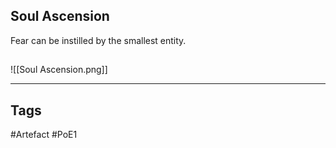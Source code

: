 ## Soul Ascension
Fear can be instilled by the smallest entity.
##
![[Soul Ascension.png]]

---
## Tags
#Artefact
#PoE1